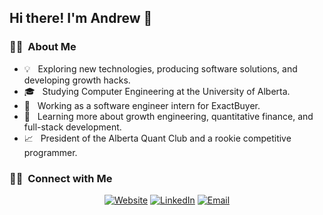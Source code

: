 <h2>Hi there! I'm Andrew 👋</h2>

<h3>👨‍💻 &nbsp;About Me </h3>

- 💡 &nbsp; Exploring new technologies, producing software solutions, and developing growth hacks.
- 🎓 &nbsp; Studying Computer Engineering at the University of Alberta.
- 🤖 &nbsp; Working as a software engineer intern for ExactBuyer.
- 🌱 &nbsp; Learning more about growth engineering, quantitative finance, and full-stack development.
- 📈 &nbsp; President of the Alberta Quant Club and a rookie competitive programmer.

<h3> 🤝🏻 &nbsp;Connect with Me </h3>

<p align="center">
<a href="https://www.andrewwood.ca/"><img alt="Website" src="https://img.shields.io/badge/Website-www.andrewwood.ca-blue?style=flat-square&logo=google-chrome"></a>
<a href="https://www.linkedin.com/in/-andrewwood/"><img alt="LinkedIn" src="https://img.shields.io/badge/LinkedIn-Andrew%20Wood-blue?style=flat-square&logo=linkedin"></a>
<a href="mailto:andrew.wood@ualberta.ca"><img alt="Email" src="https://img.shields.io/badge/Email-andrew.wood@ualberta.ca-blue?style=flat-square&logo=gmail"></a>
</p>
